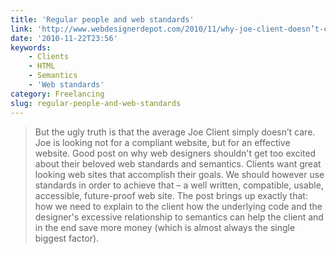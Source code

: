 ```yaml
---
title: 'Regular people and web standards'
link: 'http://www.webdesignerdepot.com/2010/11/why-joe-client-doesn’t-care-about-standards/'
date: '2010-11-22T23:56'
keywords:
    - Clients
    - HTML
    - Semantics
    - 'Web standards'
category: Freelancing
slug: regular-people-and-web-standards
---
```


> But the ugly truth is that the average Joe Client simply doesn’t care. Joe is looking not for a compliant website, but for an effective website.
Good post on why web designers shouldn't get too excited about their beloved web standards and semantics. Clients want great looking web sites that accomplish their goals. We should however use standards in order to achieve that – a well written, compatible, usable, accessible, future-proof web site. The post brings up exactly that: how we need to explain to the client how the underlying code and the designer's excessive relationship to semantics can help the client and in the end save more money (which is almost always the single biggest factor).
